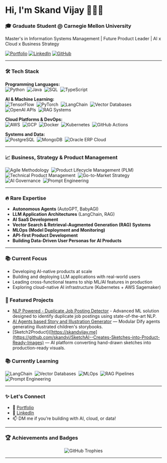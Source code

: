 # Hi, I'm Skand Vijay 👨🏻‍💻

### 🎓 Graduate Student @ Carnegie Mellon University  
Master's in Information Systems Management | Future Product Leader | AI x Cloud x Business Strategy

[![Portfolio](https://img.shields.io/badge/-Portfolio-000?style=flat&logo=firefox&logoColor=white)](https://skandvijay.me)
[![LinkedIn](https://img.shields.io/badge/-LinkedIn-0A66C2?style=flat&logo=linkedin&logoColor=white)](https://www.linkedin.com/in/skandvijay/)
[![GitHub](https://img.shields.io/badge/-GitHub-181717?style=flat&logo=github&logoColor=white)](https://github.com/skandvj)

---

### 🛠️ Tech Stack

**Programming Languages:**  
![Python](https://img.shields.io/badge/-Python-05122A?style=flat&logo=python)&nbsp;
![Java](https://img.shields.io/badge/-Java-05122A?style=flat&logo=java)&nbsp;
![SQL](https://img.shields.io/badge/-SQL-05122A?style=flat&logo=postgresql)&nbsp;
![TypeScript](https://img.shields.io/badge/-TypeScript-05122A?style=flat&logo=typescript)&nbsp; <!-- Rare for backend PMs -->

**AI & Machine Learning:**  
![TensorFlow](https://img.shields.io/badge/-TensorFlow-05122A?style=flat&logo=tensorflow)&nbsp;
![PyTorch](https://img.shields.io/badge/-PyTorch-05122A?style=flat&logo=pytorch)&nbsp;
![LangChain](https://img.shields.io/badge/-LangChain-05122A?style=flat)&nbsp; <!-- Rare and trending for LLM apps -->
![Vector Databases](https://img.shields.io/badge/-Vector%20Databases-05122A?style=flat)&nbsp; <!-- Rare (RAG systems) -->
![OpenAI APIs](https://img.shields.io/badge/-OpenAI%20APIs-05122A?style=flat)&nbsp;
![RAG Systems](https://img.shields.io/badge/-RAG%20Systems-05122A?style=flat)&nbsp;

**Cloud Platforms & DevOps:**  
![AWS](https://img.shields.io/badge/-AWS-05122A?style=flat&logo=amazon-aws)&nbsp;
![GCP](https://img.shields.io/badge/-GCP-05122A?style=flat&logo=google-cloud)&nbsp;
![Docker](https://img.shields.io/badge/-Docker-05122A?style=flat&logo=docker)&nbsp;
![Kubernetes](https://img.shields.io/badge/-Kubernetes-05122A?style=flat&logo=kubernetes)&nbsp; <!-- Rare if PMs know K8s -->
![GitHub Actions](https://img.shields.io/badge/-GitHub%20Actions-05122A?style=flat&logo=github-actions)&nbsp;

**Systems and Data:**  
![PostgreSQL](https://img.shields.io/badge/-PostgreSQL-05122A?style=flat&logo=postgresql)&nbsp;
![MongoDB](https://img.shields.io/badge/-MongoDB-05122A?style=flat&logo=mongodb)&nbsp;
![Oracle ERP Cloud](https://img.shields.io/badge/-Oracle%20ERP%20Cloud-05122A?style=flat&logo=oracle)&nbsp;

---

### 📈 Business, Strategy & Product Management

![Agile Methodology](https://img.shields.io/badge/-Agile-05122A?style=flat)&nbsp;
![Product Lifecycle Management (PLM)](https://img.shields.io/badge/-Product%20Lifecycle%20Management-05122A?style=flat)&nbsp;
![Technical Product Management](https://img.shields.io/badge/-Technical%20Product%20Management-05122A?style=flat)&nbsp; <!-- Very high demand -->
![Go-to-Market Strategy](https://img.shields.io/badge/-Go--to--Market%20Strategy-05122A?style=flat)&nbsp;
![AI Governance](https://img.shields.io/badge/-AI%20Governance-05122A?style=flat)&nbsp; <!-- Rare skill -->
![Prompt Engineering](https://img.shields.io/badge/-Prompt%20Engineering-05122A?style=flat)&nbsp; <!-- Rare + booming -->

---

### 🔥 Rare Expertise

- **Autonomous Agents** (AutoGPT, BabyAGI)
- **LLM Application Architectures** (LangChain, RAG)
- **AI SaaS Development**
- **Vector Search & Retrieval-Augmented Generation (RAG) Systems**
- **MLOps (Model Deployment and Monitoring)**
- **API-first Product Development**
- **Building Data-Driven User Personas for AI Products**

---

### 📚 Current Focus

- Developing AI-native products at scale
- Building and deploying LLM applications with real-world users
- Leading cross-functional teams to ship ML/AI features in production
- Exploring cloud-native AI infrastructure (Kubernetes + AWS Sagemaker)


### 🌟 Featured Projects

- [NLP Powered - Duplicate Job Posting Detector](https://github.com/skandvj/duplicate-job-posting-detection) - Advanced ML solution designed to identify duplicate job postings using state-of-the-art NLP.
- [AI Agents based Story and Illustration Generator](https://github.com/skandvj/AI-Agents-for-Illustrations-and-Story-Generation) — Modular Dify agents generating illustrated children's storybooks.
- [Sketch2Product]([https://skandvijay.me](https://github.com/skandvj/SketchAI--Creates-Sketches-into-Product-Ready-Images) — AI platform converting hand-drawn sketches into production-ready visuals.


### 📚 Currently Learning

![LangChain](https://img.shields.io/badge/-LangChain-05122A?style=flat)&nbsp;
![Vector Databases](https://img.shields.io/badge/-Vector%20Databases-05122A?style=flat)&nbsp;
![MLOps](https://img.shields.io/badge/-MLOps-05122A?style=flat)&nbsp;
![RAG Pipelines](https://img.shields.io/badge/-RAG%20Pipelines-05122A?style=flat)&nbsp;
![Prompt Engineering](https://img.shields.io/badge/-Prompt%20Engineering-05122A?style=flat)

---


### ✨ Let's Connect

- 🚀 [Portfolio](https://skandvijay.me)
- 💼 [LinkedIn](https://www.linkedin.com/in/skandvijay/)
- 📫 DM me if you’re building with AI, cloud, or data!

---
### 🏆 Achievements and Badges

<p align="center">
  <img src="https://github-profile-trophy.vercel.app/?username=skandvj&theme=algolia&no-frame=true&no-bg=true&margin-w=4" alt="GitHub Trophies" />
</p>

---
